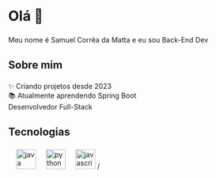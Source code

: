 <h1 align="left">Olá 👋</h1>

###

<p align="left">Meu nome é Samuel Corrêa da Matta e eu sou Back-End Dev</p>

###

<h2 align="left">Sobre mim</h2>

###

<p align="left">✨ Criando projetos desde 2023<br>📚 Atualmente aprendendo Spring Boot<br> Desenvolvedor Full-Stack</p>

###

<h2 align="left">Tecnologias </h2>

###

<div align="left">

  <img width="12" />
  <img src="https://cdn.jsdelivr.net/gh/devicons/devicon/icons/java/java-original.svg" height="40" alt="java logo"  />  
  <img width="12" />
  <img src="https://cdn.jsdelivr.net/gh/devicons/devicon/icons/python/python-original.svg" height="40" alt="python logo"  />
  <img width="12" />
  <img src="https://cdn.jsdelivr.net/gh/devicons/devicon/icons/python/python-original.svg" height="40" alt="javascript logo"  />
/</div>

###
